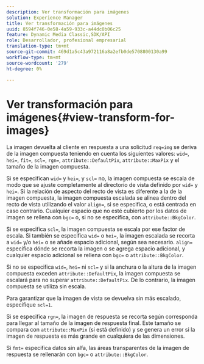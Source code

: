 ```yaml
---
description: Ver transformación para imágenes
solution: Experience Manager
title: Ver transformación para imágenes
uuid: 8594f746-0e58-4a59-933c-a44dc0b06c25
feature: Dynamic Media Classic,SDK/API
role: Desarrollador, profesional empresarial
translation-type: tm+mt
source-git-commit: 469d1a5c43a972116a8a2efb0de5708800130a99
workflow-type: tm+mt
source-wordcount: '279'
ht-degree: 0%

---
```



# Ver transformación para imágenes{#view-transform-for-images}

La imagen devuelta al cliente en respuesta a una solicitud `req=img` se deriva de la imagen compuesta teniendo en cuenta los siguientes valores: `wid=`, `hei=`, `fit=`, `scl=`, `rgn=`, `attribute::DefaultPix`, `attribute::MaxPix` y el tamaño de la imagen compuesta.

Si se especifican `wid=` y `hei=`, y `scl=` no, la imagen compuesta se escala de modo que se ajuste completamente al directorio de vista definido por `wid=` y `hei=`. Si la relación de aspecto del recto de vista es diferente a la de la imagen compuesta, la imagen compuesta escalada se alinea dentro del recto de vista utilizando el valor `align=`, si se especifica, o está centrada en caso contrario. Cualquier espacio que no esté cubierto por los datos de imagen se rellena con `bgc=` o, si no se especifica, con `attribute::BkgColor`.

Si se especifica `scl=`, la imagen compuesta se escala por ese factor de escala. Si también se especifica `wid=` o `hei=`, la imagen escalada se recorta a `wid=` y/o `hei=` o se añade espacio adicional, según sea necesario. `align=` especifica dónde se recorta la imagen o se agrega espacio adicional, y cualquier espacio adicional se rellena con  `bgc=` o  `attribute::BkgColor`.

Si no se especifica `wid=`, `hei=` ni `scl=` y si la anchura o la altura de la imagen compuesta exceden `attribute::DefaultPix`, la imagen compuesta se escalará para no superar `attribute::DefaultPix`. De lo contrario, la imagen compuesta se utiliza sin escala.

Para garantizar que la imagen de vista se devuelva sin más escalado, especifique `scl=1`.

Si se especifica `rgn=`, la imagen de respuesta se recorta según corresponda para llegar al tamaño de la imagen de respuesta final. Este tamaño se compara con `attribute::MaxPix` (si está definido) y se genera un error si la imagen de respuesta es más grande en cualquiera de las dimensiones.

Si `fmt=` especifica datos sin alfa, las áreas transparentes de la imagen de respuesta se rellenarán con `bgc=` o `attribute::BkgColor`.
